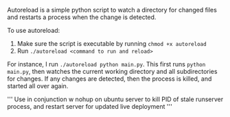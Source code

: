 Autoreload is a simple python script to watch a directory for changed files
and restarts a process when the change is detected.

To use autoreload:

1. Make sure the script is executable by running `chmod +x autoreload`
2. Run `./autoreload <command to run and reload>`

For instance, I run `./autoreload python main.py`. This first runs
`python main.py`, then watches the current working directory and all
subdirectories for changes. If any changes are detected, then the
process is killed, and started all over again.


'''
Use  in conjunction w nohup on ubuntu server to kill PID of stale runserver process, and restart server for updated live deployment
'''
